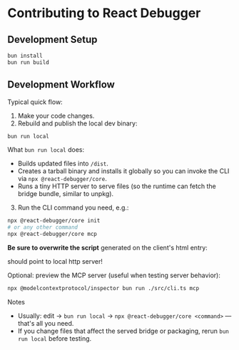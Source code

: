 # Contributing to React Debugger

## Development Setup

```bash
bun install
bun run build
```

## Development Workflow

Typical quick flow:

1. Make your code changes.
2. Rebuild and publish the local dev binary:

```bash
bun run local
```

What `bun run local` does:

- Builds updated files into `/dist`.
- Creates a tarball binary and installs it globally so you can invoke the CLI via `npx @react-debugger/core`.
- Runs a tiny HTTP server to serve files (so the runtime can fetch the bridge bundle, similar to unpkg).

3. Run the CLI command you need, e.g.:

```bash
npx @react-debugger/core init
# or any other command
npx @react-debugger/core mcp
```

**Be sure to overwrite the script** generated on the client's html entry:

<script src="//unpkg.com/@react-debugger/core/dist/react-bridge-client.js"></script>

should point to local http server!

<script src="//localhost:8080/dist/react-bridge-client.js"></script>

Optional: preview the MCP server (useful when testing server behavior):

```bash
npx @modelcontextprotocol/inspector bun run ./src/cli.ts mcp
```

Notes

- Usually: edit → `bun run local` → `npx @react-debugger/core <command>` — that's all you need.
- If you change files that affect the served bridge or packaging, rerun `bun run local` before testing.
